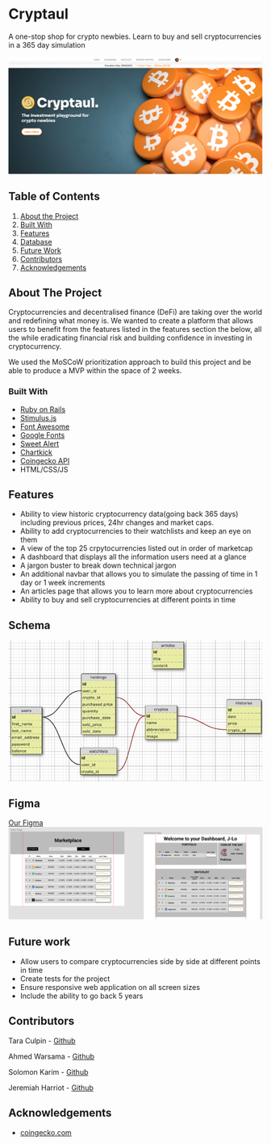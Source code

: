 # Cryptaul

A one-stop shop for crypto newbies. Learn to buy and sell cryptocurrencies in a 365 day simulation

![Our Landing ](./public/cryptaullandingpage.png)

## Table of Contents

1. [About the Project](#about-the-project)
2. [Built With](#built-with)
3. [Features](#features)
4. [Database](#database)
5. [Future Work](#future-work)
6. [Contributors](#contributers)
7. [Acknowledgements](#acknowledgements)

## About The Project

Cryptocurrencies and decentralised finance (DeFi) are taking over the world and redefining what money is. We wanted to create a platform that allows users to benefit from the features listed in the features section the below, all the while eradicating financial risk and building confidence in investing in cryptocurrency.

We used the MoSCoW prioritization approach to build this project and be able to produce a MVP within the space of 2 weeks.

### Built With

- [Ruby on Rails](https://rubyonrails.org/)
- [Stimulus.js](https://stimulus.hotwired.dev/)
- [Font Awesome](https://fontawesome.com/)
- [Google Fonts](https://fonts.google.com/)
- [Sweet Alert](https://sweetalert.js.org/)
- [Chartkick](https://chartkick.com/)
- [Coingecko API](https://www.coingecko.com/en/api)
- HTML/CSS/JS

## Features

- Ability to view historic cryptocurrency data(going back 365 days) including previous prices, 24hr changes and market caps.
- Ability to add cryptocurrencies to their watchlists and keep an eye on them
- A view of the top 25 crpytocurrencies listed out in order of marketcap
- A dashboard that displays all the information users need at a glance
- A jargon buster to break down technical jargon
- An additional navbar that allows you to simulate the passing of time in 1 day or 1 week increments
- An articles page that allows you to learn more about cryptocurrencies
- Ability to buy and sell cryptocurrencies at different points in time

## Schema

![Our schema](./public/dbschema.png)

## Figma

[Our Figma](https://www.figma.com/file/xYLh2l3KfYkSFrs20UjMfb/CrypTaul?node-id=0%3A1)
![Our Figma](public/figma1.png)

## Future work

- Allow users to compare cryptocurrencies side by side at different points in time
- Create tests for the project
- Ensure responsive web application on all screen sizes
- Include the ability to go back 5 years

## Contributors

Tara Culpin - [Github](https://github.com/taramacu)

Ahmed Warsama - [Github](https://www.linkedin.com/in/awar7118/)

Solomon Karim - [Github](https://github.com/Solkarim91)

Jeremiah Harriot - [Github](https://github.com/britishninja47)

## Acknowledgements

- [coingecko.com](https://www.coingecko.com/en)
